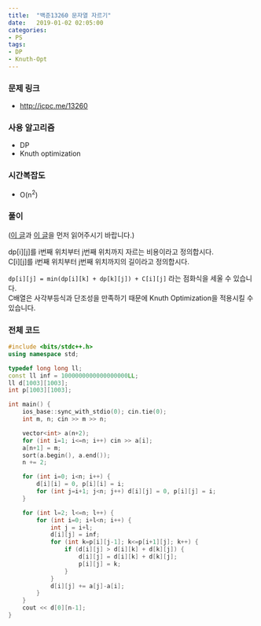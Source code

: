 ```yaml
---
title:  "백준13260 문자열 자르기"
date:   2019-01-02 02:05:00
categories:
- PS
tags:
- DP
- Knuth-Opt
---
```


### 문제 링크
* http://icpc.me/13260

### 사용 알고리즘
* DP
* Knuth optimization

### 시간복잡도
* O(n<sup>2</sup>)

### 풀이
(<a href = "https://justicehui.github.io/hard-algorithm/2019/01/02/knuthOpt/">이 글</a>과 <a href = "https://justicehui.github.io/icpc/2019/01/02/BOJ11066/">이 글</a>을 먼저 읽어주시기 바랍니다.)

dp[i][j]를 i번째 위치부터 j번째 위치까지 자르는 비용이라고 정의합시다.<br>
C[i][j]를 i번째 위치부터 j번째 위치까지의 길이라고 정의합시다.

`dp[i][j] = min(dp[i][k] + dp[k][j]) + C[i][j]` 라는 점화식을 세울 수 있습니다.<br>
C배열은 사각부등식과 단조성을 만족하기 때문에 Knuth Optimization을 적용시킬 수 있습니다.

### 전체 코드
```cpp
#include <bits/stdc++.h>
using namespace std;

typedef long long ll;
const ll inf = 1000000000000000000LL;
ll d[1003][1003];
int p[1003][1003];

int main() {
    ios_base::sync_with_stdio(0); cin.tie(0);
    int m, n; cin >> m >> n;

    vector<int> a(n+2);
    for (int i=1; i<=n; i++) cin >> a[i];
    a[n+1] = m;
    sort(a.begin(), a.end());
    n += 2;

    for (int i=0; i<n; i++) {
        d[i][i] = 0, p[i][i] = i;
        for (int j=i+1; j<n; j++) d[i][j] = 0, p[i][j] = i;
    }

    for (int l=2; l<=n; l++) {
        for (int i=0; i+l<n; i++) {
            int j = i+l;
            d[i][j] = inf;
            for (int k=p[i][j-1]; k<=p[i+1][j]; k++) {
                if (d[i][j] > d[i][k] + d[k][j]) {
                    d[i][j] = d[i][k] + d[k][j];
                    p[i][j] = k;
                }
            }
            d[i][j] += a[j]-a[i];
        }
    }
    cout << d[0][n-1];
}
```
